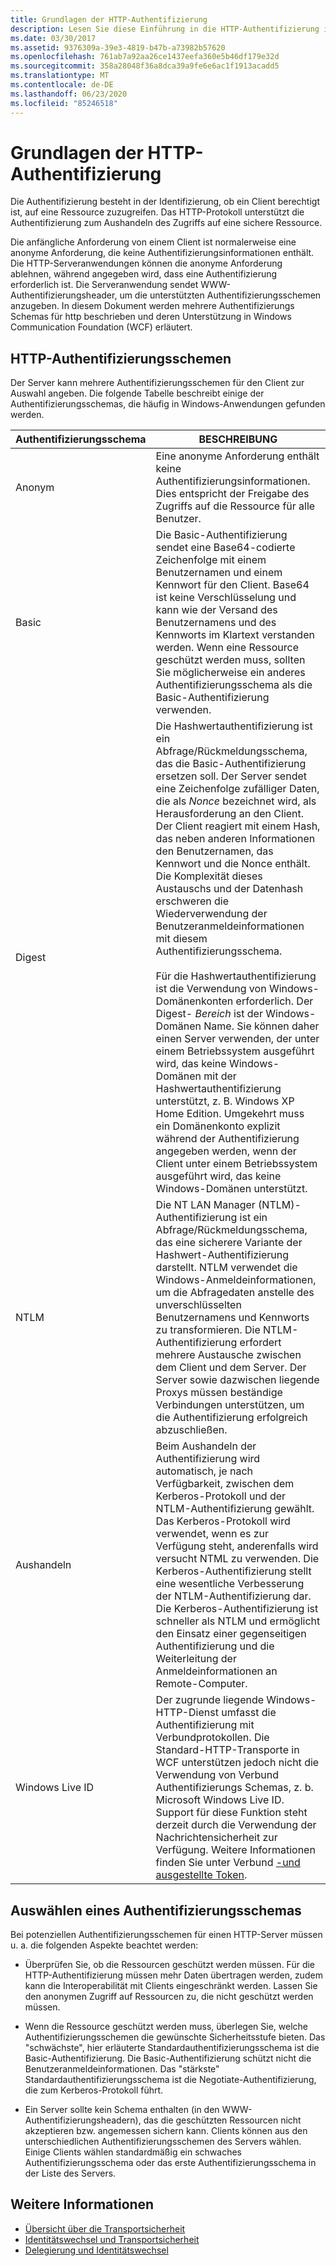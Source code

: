 ```yaml
---
title: Grundlagen der HTTP-Authentifizierung
description: Lesen Sie diese Einführung in die HTTP-Authentifizierung in WCF, einschließlich http-Authentifizierungs Schemas und Auswählen eines Authentifizierungs Schemas.
ms.date: 03/30/2017
ms.assetid: 9376309a-39e3-4819-b47b-a73982b57620
ms.openlocfilehash: 761ab7a92aa26ce1437eefa360e5b46df179e32d
ms.sourcegitcommit: 358a28048f36a8dca39a9fe6e6ac1f1913acadd5
ms.translationtype: MT
ms.contentlocale: de-DE
ms.lasthandoff: 06/23/2020
ms.locfileid: "85246518"
---
```

# <a name="understanding-http-authentication"></a>Grundlagen der HTTP-Authentifizierung
Die Authentifizierung besteht in der Identifizierung, ob ein Client berechtigt ist, auf eine Ressource zuzugreifen. Das HTTP-Protokoll unterstützt die Authentifizierung zum Aushandeln des Zugriffs auf eine sichere Ressource.  
  
 Die anfängliche Anforderung von einem Client ist normalerweise eine anonyme Anforderung, die keine Authentifizierungsinformationen enthält. Die HTTP-Serveranwendungen können die anonyme Anforderung ablehnen, während angegeben wird, dass eine Authentifizierung erforderlich ist. Die Serveranwendung sendet WWW-Authentifizierungsheader, um die unterstützten Authentifizierungsschemen anzugeben. In diesem Dokument werden mehrere Authentifizierungs Schemas für http beschrieben und deren Unterstützung in Windows Communication Foundation (WCF) erläutert.  
  
## <a name="http-authentication-schemes"></a>HTTP-Authentifizierungsschemen  
 Der Server kann mehrere Authentifizierungsschemen für den Client zur Auswahl angeben. Die folgende Tabelle beschreibt einige der Authentifizierungsschemas, die häufig in Windows-Anwendungen gefunden werden.  
  
|Authentifizierungsschema|BESCHREIBUNG|  
|---------------------------|-----------------|  
|Anonym|Eine anonyme Anforderung enthält keine Authentifizierungsinformationen. Dies entspricht der Freigabe des Zugriffs auf die Ressource für alle Benutzer.|  
|Basic|Die Basic-Authentifizierung sendet eine Base64-codierte Zeichenfolge mit einem Benutzernamen und einem Kennwort für den Client. Base64 ist keine Verschlüsselung und kann wie der Versand des Benutzernamens und des Kennworts im Klartext verstanden werden. Wenn eine Ressource geschützt werden muss, sollten Sie möglicherweise ein anderes Authentifizierungsschema als die Basic-Authentifizierung verwenden.|  
|Digest|Die Hashwertauthentifizierung ist ein Abfrage/Rückmeldungsschema, das die Basic-Authentifizierung ersetzen soll. Der Server sendet eine Zeichenfolge zufälliger Daten, die als *Nonce* bezeichnet wird, als Herausforderung an den Client. Der Client reagiert mit einem Hash, das neben anderen Informationen den Benutzernamen, das Kennwort und die Nonce enthält. Die Komplexität dieses Austauschs und der Datenhash erschweren die Wiederverwendung der Benutzeranmeldeinformationen mit diesem Authentifizierungsschema.<br /><br /> Für die Hashwertauthentifizierung ist die Verwendung von Windows-Domänenkonten erforderlich. Der Digest- *Bereich* ist der Windows-Domänen Name. Sie können daher einen Server verwenden, der unter einem Betriebssystem ausgeführt wird, das keine Windows-Domänen mit der Hashwertauthentifizierung unterstützt, z. B. Windows XP Home Edition. Umgekehrt muss ein Domänenkonto explizit während der Authentifizierung angegeben werden, wenn der Client unter einem Betriebssystem ausgeführt wird, das keine Windows-Domänen unterstützt.|  
|NTLM|Die NT LAN Manager (NTLM)-Authentifizierung ist ein Abfrage/Rückmeldungsschema, das eine sicherere Variante der Hashwert-Authentifizierung darstellt. NTLM verwendet die Windows-Anmeldeinformationen, um die Abfragedaten anstelle des unverschlüsselten Benutzernamens und Kennworts zu transformieren. Die NTLM-Authentifizierung erfordert mehrere Austausche zwischen dem Client und dem Server. Der Server sowie dazwischen liegende Proxys müssen beständige Verbindungen unterstützen, um die Authentifizierung erfolgreich abzuschließen.|  
|Aushandeln|Beim Aushandeln der Authentifizierung wird automatisch, je nach Verfügbarkeit, zwischen dem Kerberos-Protokoll und der NTLM-Authentifizierung gewählt. Das Kerberos-Protokoll wird verwendet, wenn es zur Verfügung steht, anderenfalls wird versucht NTML zu verwenden. Die Kerberos-Authentifizierung stellt eine wesentliche Verbesserung der NTLM-Authentifizierung dar. Die Kerberos-Authentifizierung ist schneller als NTLM und ermöglicht den Einsatz einer gegenseitigen Authentifizierung und die Weiterleitung der Anmeldeinformationen an Remote-Computer.|  
|Windows Live ID|Der zugrunde liegende Windows-HTTP-Dienst umfasst die Authentifizierung mit Verbundprotokollen. Die Standard-HTTP-Transporte in WCF unterstützen jedoch nicht die Verwendung von Verbund Authentifizierungs Schemas, z. b. Microsoft Windows Live ID. Support für diese Funktion steht derzeit durch die Verwendung der Nachrichtensicherheit zur Verfügung. Weitere Informationen finden Sie unter Verbund [-und ausgestellte Token](federation-and-issued-tokens.md).|  
  
## <a name="choosing-an-authentication-scheme"></a>Auswählen eines Authentifizierungsschemas  
 Bei potenziellen Authentifizierungsschemen für einen HTTP-Server müssen u. a. die folgenden Aspekte beachtet werden:  
  
- Überprüfen Sie, ob die Ressourcen geschützt werden müssen. Für die HTTP-Authentifizierung müssen mehr Daten übertragen werden, zudem kann die Interoperabilität mit Clients eingeschränkt werden. Lassen Sie den anonymen Zugriff auf Ressourcen zu, die nicht geschützt werden müssen.  
  
- Wenn die Ressource geschützt werden muss, überlegen Sie, welche Authentifizierungsschemen die gewünschte Sicherheitsstufe bieten. Das "schwächste", hier erläuterte Standardauthentifizierungsschema ist die Basic-Authentifizierung. Die Basic-Authentifizierung schützt nicht die Benutzeranmeldeinformationen. Das "stärkste" Standardauthentifizierungsschema ist die Negotiate-Authentifizierung, die zum Kerberos-Protokoll führt.  
  
- Ein Server sollte kein Schema enthalten (in den WWW-Authentifizierungsheadern), das die geschützten Ressourcen nicht akzeptieren bzw. angemessen sichern kann. Clients können aus den unterschiedlichen Authentifizierungsschemen des Servers wählen. Einige Clients wählen standardmäßig ein schwaches Authentifizierungsschema oder das erste Authentifizierungsschema in der Liste des Servers.  
  
## <a name="see-also"></a>Weitere Informationen

- [Übersicht über die Transportsicherheit](transport-security-overview.md)
- [Identitätswechsel und Transportsicherheit](using-impersonation-with-transport-security.md)
- [Delegierung und Identitätswechsel](delegation-and-impersonation-with-wcf.md)
